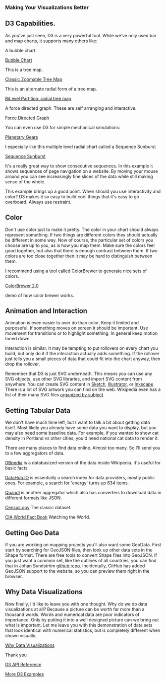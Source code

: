 
### Making Your Visualizations Better

## D3 Capabilities.

As you've just seen, D3 is a very powerful tool. While we've only used bar and
map charts, it supports many others like:

A bubble chart.

[Bubble Chart](http://bl.ocks.org/mbostock/4063269)

This is a tree map.

[Classic Zoomable Tree Map](http://mbostock.github.io/d3/talk/20111018/treemap.html)

This is an alternate radial form of a tree map.

[BiLevel Partition: radial tree map](http://bl.ocks.org/mbostock/5944371)

A force directed graph. These are self arranging and interactive.

[Force Directed Graph](http://bl.ocks.org/mbostock/4062045)


You can even use D3 for simple mechanical simulations:

[Planetary Gears](http://bl.ocks.org/mbostock/1353700)

I especially like this multiple level radial chart called a Sequence Sunburst

[Sequence Sunburst](http://bl.ocks.org/kerryrodden/7090426)

It's a really great way to show consecutive sequences. In this example it shows
sequences of page navigation on a website. By moving your mouse around you can see
increasingly fine slices of the data while still making sense of the whole.

This example brings up a good point. When should you use interactivity and color?
D3 makes it so easy to build cool things that it's easy to go overboard. Always use
restraint.

## Color

Don't use color just to make it pretty. The color in your chart should always
represent something. If two things are different colors they should actually be
different in some way. Now of course, the particular set of colors you choose
are up to you, as is how you map them. Make sure the colors feel good together,
but also that there is enough contrast between them. If two colors are too close
together then it may be hard to distinguish between them.

I recommend using a tool called ColorBrewer to generate nice sets of
colors.

[ColorBrewer 2.0](http://colorbrewer2.org)

demo of how color brewer works.

## Animation and Interaction

Animation is even easier to over do than color. Keep it limited and purposeful.
If something moves on screen it should be important. Use movement for
transitions or to highlight something. In general keep motion toned down.

Interaction is similar. It may be tempting to put rollovers on every chart you
build, but only do it if the interaction actually adds something. If the rollover
just tells you a small pieces of data that could fit into the chart anyway, then
drop the rollover.

Remember that D3 is just SVG underneath. This means you can use any SVG
objects, use other SVG libraries, and import SVG content from anywhere.
You can create SVG content in [Sketch](http://www.bohemiancoding.com/sketch/),
[Illustrator](http://www.adobe.com/products/illustrator.html), or [Inkscape](http://www.inkscape.org/).
There is a lot of SVG artwork you can find on the web. Wikipedia even has
a list of their many SVG files [organized by subject](http://commons.wikimedia.org/wiki/Category:SVGs_by_subject).

## Getting Tabular Data

We don't have much time left, but I want to talk a bit about getting data itself.
Most likely you already have some data you want to display, but you may also
need some baseline data. For example, if you wanted to show cat density in Portland
vs other cities, you'd need national cat data to render it.

There are many places to find data online. Almost too many. So I'll send you to
a few aggregators of data.


[DBpedia](http://dbpedia.org/) is a databasized version of the data inside Wikipedia. It's useful
for basic facts

[DataHub.IO](http://datahub.io) is essentially a search index for data providers, mostly
public ones. For example, a search for 'energy' turns up 634 items.

[Quandl](http://www.quandl.com) is another aggregator which also has converters to download data
in different formats like JSON.

[Census.gov](http://census.gov)  The classic dataset.

[CIA World Fact Book](https://www.cia.gov/library/publications/the-world-factbook/)  Watching the World.



## Getting Geo Data
If you are working on mapping projects you'll also want some GeoData. First start
by searching for GeoJSON files, then look up other data sets in the Shape format. There are
free tools to convert Shape files into GeoJSON.  If you just want a common set, like
the outlines of all countries, you can find that in Johan Sundström [github repo](https://github.com/johan/world.geo.json).  Incidentally, GitHub
has added GeoJSON support to the website, so you can preview them right in the browser.

## Why Data Visualizations

Now finally, I'd like to leave you with one thought. Why do we do data visualizations at all? Because a picture
can be worth far more than a thousand words. Words and numerical data are poor indicators of importance. Only
by putting it into a well designed picture can we bring out what is important. Let me leave you with this demonstration of data sets that look identical with numerical statistics, but is completely different when shown visually.

[Why Data Visualizations](https://www.dashingd3js.com/why-data-visualizations)

Thank you



[D3 API Reference](https://github.com/mbostock/d3/wiki/API-Reference)

[More D3 Examples](https://github.com/mbostock/d3/wiki/Gallery)
